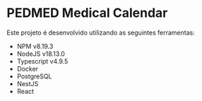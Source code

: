 # PEDMED Medical Calendar

Este projeto é desenvolvido utilizando as seguintes ferramentas:

- NPM v8.19.3
- NodeJS v18.13.0
- Typescript v4.9.5
- Docker
- PostgreSQL
- NestJS
- React
